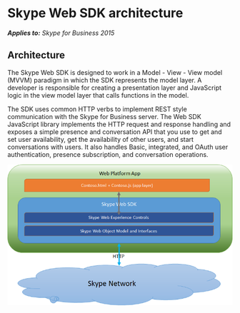 
# Skype Web SDK architecture


 _**Applies to:** Skype for Business 2015_




## Architecture

The Skype Web SDK is designed to work in a Model - View - View model (MVVM) paradigm in which the SDK represents the model layer. A developer is responsible for creating a presentation layer and JavaScript logic in the view model layer that calls functions in the model.

The SDK uses common HTTP verbs to implement REST style communication with the Skype for Business server. The Web SDK JavaScript library implements the HTTP request and response handling and exposes a simple presence and conversation API that you use to get and set user availability, get the availability of other users, and start conversations with users. It also handles Basic, integrated, and OAuth user authentication, presence subscription, and conversation operations.


![SkypeWebSDK_Arch](../images/abdc8e43-608d-4ea3-a2e3-84267caa51bd.png)

